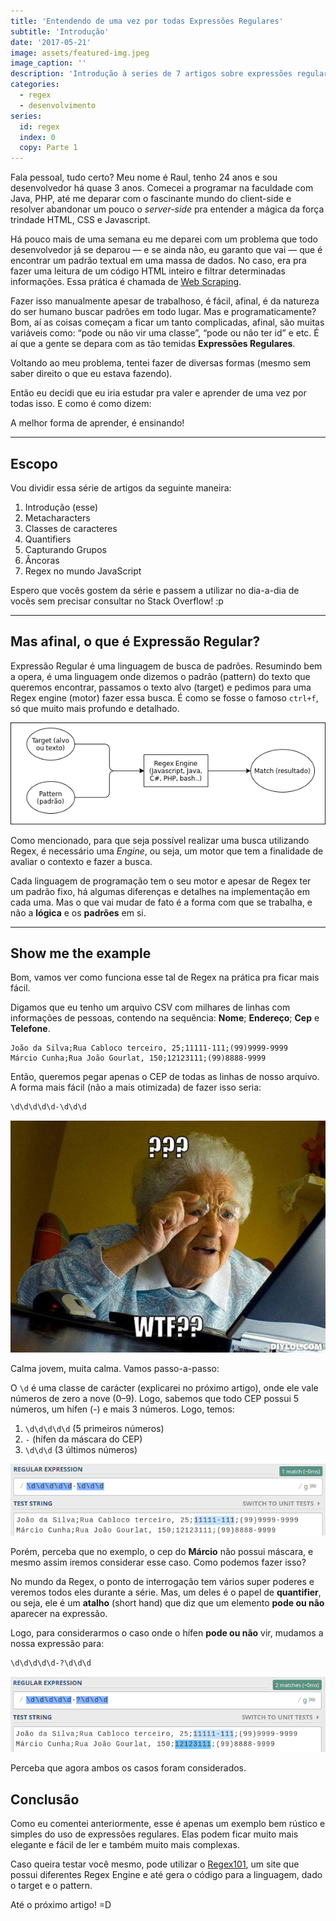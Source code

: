 ```yaml
---
title: 'Entendendo de uma vez por todas Expressões Regulares'
subtitle: 'Introdução'
date: '2017-05-21'
image: assets/featured-img.jpeg
image_caption: ''
description: 'Introdução à series de 7 artigos sobre expressões regulares e uma visão geral do que são expressões regulares.'
categories:
  - regex
  - desenvolvimento
series:
  id: regex
  index: 0
  copy: Parte 1
---
```


Fala pessoal, tudo certo? Meu nome é Raul, tenho 24 anos e sou desenvolvedor há quase 3 anos. Comecei a programar na faculdade com Java, PHP, até me deparar com o fascinante mundo do client-side e resolver abandonar um pouco o _server-side_ pra entender a mágica da força trindade HTML, CSS e Javascript.

Há pouco mais de uma semana eu me deparei com um problema que todo desenvolvedor já se deparou — e se ainda não, eu garanto que vai — que é encontrar um padrão textual em uma massa de dados. No caso, era pra fazer uma leitura de um código HTML inteiro e filtrar determinadas informações. Essa prática é chamada de [Web Scraping](https://en.wikipedia.org/wiki/Web_scraping).

Fazer isso manualmente apesar de trabalhoso, é fácil, afinal, é da natureza do ser humano buscar padrões em todo lugar. Mas e programaticamente? Bom, aí as coisas começam a ficar um tanto complicadas, afinal, são muitas variáveis como: “pode ou não vir uma classe”, “pode ou não ter id” e etc. É aí que a gente se depara com as tão temidas **Expressões Regulares**.

Voltando ao meu problema, tentei fazer de diversas formas (mesmo sem saber direito o que eu estava fazendo).

<gif src="https://miro.medium.com/max/1000/1*bSI3948DD5dxef6WMvV1UQ.gif" caption="Tentando montar uma regex sem saber nada de regex!"></gif>

Então eu decidi que eu iria estudar pra valer e aprender de uma vez por todas isso. E como é como dizem:

<big-quote>A melhor forma de aprender, é ensinando!</big-quote>

---

## Escopo

Vou dividir essa série de artigos da seguinte maneira:

<!-- TODO: Replace with the incoming blog url -->

1. Introdução (esse)
1. Metacharacters
1. Classes de caracteres
1. Quantifiers
1. Capturando Grupos
1. Âncoras
1. Regex no mundo JavaScript

Espero que vocês gostem da série e passem a utilizar no dia-a-dia de vocês sem precisar consultar no Stack Overflow! :p

---

## Mas afinal, o que é Expressão Regular?

Expressão Regular é uma linguagem de busca de padrões. Resumindo bem a opera, é uma linguagem onde dizemos o padrão (pattern) do texto que queremos encontrar, passamos o texto alvo (target) e pedimos para uma Regex engine (motor) fazer essa busca. É como se fosse o famoso `ctrl+f`, só que muito mais profundo e detalhado.

![Fluxo de expressão regular.](./assets/regex-flow.png)

Como mencionado, para que seja possível realizar uma busca utilizando Regex, é necessário uma _Engine_, ou seja, um motor que tem a finalidade de avaliar o contexto e fazer a busca.

Cada linguagem de programação tem o seu motor e apesar de Regex ter um padrão fixo, há algumas diferenças e detalhes na implementação em cada uma. Mas o que vai mudar de fato é a forma com que se trabalha, e não a **lógica** e os **padrões** em si.

---

## Show me the example

Bom, vamos ver como funciona esse tal de Regex na prática pra ficar mais fácil.

Digamos que eu tenho um arquivo CSV com milhares de linhas com informações de pessoas, contendo na sequência: **Nome**; **Endereço**; **Cep** e **Telefone**.

```csv
João da Silva;Rua Cabloco terceiro, 25;11111-111;(99)9999-9999
Márcio Cunha;Rua João Gourlat, 150;12123111;(99)8888-9999
```

Então, queremos pegar apenas o CEP de todas as linhas de nosso arquivo. A forma mais fácil (não a mais otimizada) de fazer isso seria:

```txt
\d\d\d\d\d-\d\d\d
```

![Mas o que?](./assets/wtf.jpeg)

Calma jovem, muita calma. Vamos passo-a-passo:

O `\d` é uma classe de carácter (explicarei no próximo artigo), onde ele vale números de zero a nove (0–9). Logo, sabemos que todo CEP possui 5 números, um hífen (-) e mais 3 números. Logo, temos:

1. `\d\d\d\d\d` (5 primeiros números)
1. `-` (hífen da máscara do CEP)
1. `\d\d\d` (3 últimos números)

![Regex101 - Testando a expressão nos dadoste](./assets/test-regex-1.png)

Porém, perceba que no exemplo, o cep do **Márcio** não possui máscara, e mesmo assim iremos considerar esse caso. Como podemos fazer isso?

No mundo da Regex, o ponto de interrogação tem vários super poderes e veremos todos eles durante a série. Mas, um deles é o papel de **quantifier**, ou seja, ele é um **atalho** (short hand) que diz que um elemento **pode ou não** aparecer na expressão.

Logo, para considerarmos o caso onde o hífen **pode ou não** vir, mudamos a nossa expressão para:

```txt
\d\d\d\d\d-?\d\d\d
```

![Regex101: Capturando CEP com e sem hífen!](./assets/test-regex-2.png)

Perceba que agora ambos os casos foram considerados.

## Conclusão

Como eu comentei anteriormente, esse é apenas um exemplo bem rústico e simples do uso de expressões regulares. Elas podem ficar muito mais elegante e fácil de ler e também muito mais complexas.

Caso queira testar você mesmo, pode utilizar o [Regex101](https://regex101.com/), um site que possui diferentes Regex Engine e até gera o código para a linguagem, dado o target e o pattern.

Até o próximo artigo! =D
